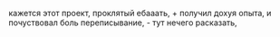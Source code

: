 кажется этот проект, проклятый ебааать, + получил дохуя опыта, и почуствовал боль переписывание, - тут нечего расказать, 
